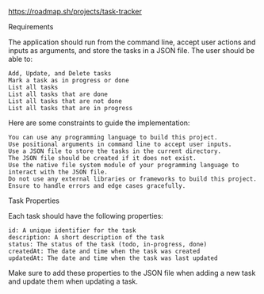 https://roadmap.sh/projects/task-tracker

Requirements

The application should run from the command line, accept user actions and inputs as arguments, and store the tasks in a JSON file. The user should be able to:

    Add, Update, and Delete tasks
    Mark a task as in progress or done
    List all tasks
    List all tasks that are done
    List all tasks that are not done
    List all tasks that are in progress

Here are some constraints to guide the implementation:

    You can use any programming language to build this project.
    Use positional arguments in command line to accept user inputs.
    Use a JSON file to store the tasks in the current directory.
    The JSON file should be created if it does not exist.
    Use the native file system module of your programming language to interact with the JSON file.
    Do not use any external libraries or frameworks to build this project.
    Ensure to handle errors and edge cases gracefully.


Task Properties

Each task should have the following properties:

    id: A unique identifier for the task
    description: A short description of the task
    status: The status of the task (todo, in-progress, done)
    createdAt: The date and time when the task was created
    updatedAt: The date and time when the task was last updated

Make sure to add these properties to the JSON file when adding a new task and update them when updating a task.